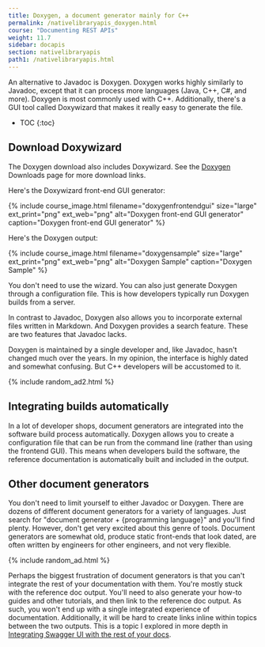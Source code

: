 ```yaml
---
title: Doxygen, a document generator mainly for C++
permalink: /nativelibraryapis_doxygen.html
course: "Documenting REST APIs"
weight: 11.7
sidebar: docapis
section: nativelibraryapis
path1: /nativelibraryapis.html
---
```


An alternative to Javadoc is Doxygen. Doxygen works highly similarly to Javadoc, except that it can process more languages (Java, C++, C#, and more). Doxygen is most commonly used with C++. Additionally, there's a GUI tool called Doxywizard that makes it really easy to generate the file.

* TOC
{:toc}

## Download Doxywizard

The Doxygen download also includes Doxywizard. See the [Doxygen](http://www.doxygen.nl/download.html) Downloads page for more download links.

Here's the Doxywizard front-end GUI generator:

{% include course_image.html filename="doxygenfrontendgui" size="large" ext_print="png" ext_web="png" alt="Doxygen front-end GUI generator" caption="Doxygen front-end GUI generator" %}

Here's the Doxygen output:

{% include course_image.html filename="doxygensample" size="large" ext_print="png" ext_web="png" alt="Doxygen Sample" caption="Doxygen Sample" %}

You don't need to use the wizard. You can also just generate Doxygen through a configuration file. This is how developers typically run Doxygen builds from a server.

In contrast to Javadoc, Doxygen also allows you to incorporate external files written in Markdown. And Doxygen provides a search feature. These are two features that Javadoc lacks.

Doxygen is maintained by a single developer and, like Javadoc, hasn't changed much over the years. In my opinion, the interface is highly dated and somewhat confusing. But C++ developers will be accustomed to it.

{% include random_ad2.html %}

## Integrating builds automatically

In a lot of developer shops, document generators are integrated into the software build process automatically. Doxygen allows you to create a configuration file that can be run from the command line (rather than using the frontend GUI). This means when developers build the software, the reference documentation is automatically built and included in the output.

## Other document generators

You don't need to limit yourself to either Javadoc or Doxygen. There are dozens of different document generators for a variety of languages. Just search for "document generator + {programming language}" and you'll find plenty. However, don't get very excited about this genre of tools. Document generators are somewhat old, produce static front-ends that look dated, are often written by engineers for other engineers, and not very flexible.

{% include random_ad.html %}

Perhaps the biggest frustration of document generators is that you can't integrate the rest of your documentation with them. You're mostly stuck with the reference doc output. You'll need to also generate your how-to guides and other tutorials, and then link to the reference doc output. As such, you won't end up with a single integrated experience of documentation. Additionally, it will be hard to create links inline within topics between the two outputs. This is a topic I explored in more depth in [Integrating Swagger UI with the rest of your docs](pubapis_combine_swagger_and_guide.html).
